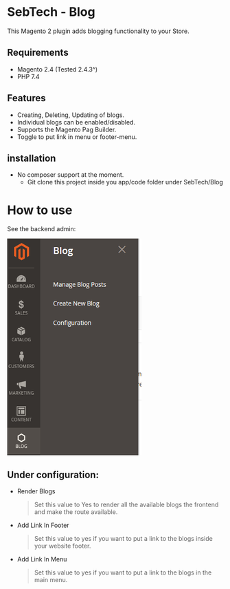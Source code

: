 # SebTech - Blog

This Magento 2 plugin adds blogging functionality to your Store. 

## Requirements

- Magento 2.4 (Tested 2.4.3^)
- PHP 7.4

## Features

- Creating, Deleting, Updating of blogs.
- Individual blogs can be enabled/disabled.
- Supports the Magento Pag Builder.
- Toggle to put link in menu or footer-menu.

## installation

- No composer support at the moment.
    - Git clone this project inside you app/code folder under SebTech/Blog

# How to use
See the backend admin:

![img.png](img.png)  

## Under configuration:

- Render Blogs 
    > Set this value to Yes to render all the available blogs the frontend and make the route available.
- Add Link In Footer
    > Set this value to yes if you want to put a link to the blogs inside your website footer.
- Add Link In Menu
  > Set this value to yes if you want to put a link to the blogs in the main menu.


